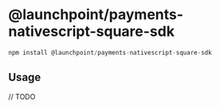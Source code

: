 # @launchpoint/payments-nativescript-square-sdk

```javascript
npm install @launchpoint/payments-nativescript-square-sdk
```

## Usage

// TODO

